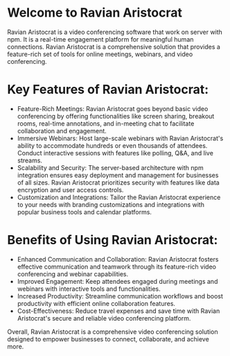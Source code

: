 # Welcome to Ravian Aristocrat

Ravian Aristocrat is a video conferencing software that work on server with npm. It is a real-time engagement platform for meaningful human connections. Ravian Aristocrat is a comprehensive solution that provides a feature-rich set of tools for online meetings, webinars, and video conferencing.

# Key Features of Ravian Aristocrat:

- Feature-Rich Meetings: Ravian Aristocrat goes beyond basic video conferencing by offering functionalities like screen sharing, breakout rooms, real-time annotations, and in-meeting chat to facilitate collaboration and engagement.
- Immersive Webinars: Host large-scale webinars with Ravian Aristocrat's ability to accommodate hundreds or even thousands of attendees. Conduct interactive sessions with features like polling, Q&A, and live streams.
- Scalability and Security: The server-based architecture with npm integration ensures easy deployment and management for businesses of all sizes. Ravian Aristocrat prioritizes security with features like data encryption and user access controls.
- Customization and Integrations: Tailor the Ravian Aristocrat experience to your needs with branding customizations and integrations with popular business tools and calendar platforms.

# Benefits of Using Ravian Aristocrat:

- Enhanced Communication and Collaboration: Ravian Aristocrat fosters effective communication and teamwork through its feature-rich video conferencing and webinar capabilities.
- Improved Engagement: Keep attendees engaged during meetings and webinars with interactive tools and functionalities.
- Increased Productivity: Streamline communication workflows and boost productivity with efficient online collaboration features.
- Cost-Effectiveness: Reduce travel expenses and save time with Ravian Aristocrat's secure and reliable video conferencing platform.

Overall, Ravian Aristocrat is a comprehensive video conferencing solution designed to empower businesses to connect, collaborate, and achieve more.